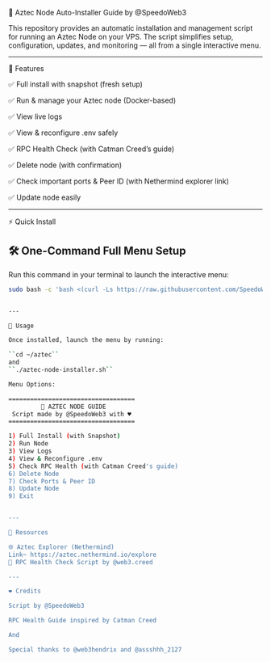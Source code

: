 🚀 Aztec Node Auto-Installer Guide by @SpeedoWeb3

This repository provides an automatic installation and management script for running an Aztec Node on your VPS.
The script simplifies setup, configuration, updates, and monitoring — all from a single interactive menu.


---

📌 Features

✅ Full install with snapshot (fresh setup)

✅ Run & manage your Aztec node (Docker-based)

✅ View live logs

✅ View & reconfigure .env safely

✅ RPC Health Check (with Catman Creed’s guide)

✅ Delete node (with confirmation)

✅ Check important ports & Peer ID (with Nethermind explorer link)

✅ Update node easily



---

⚡ Quick Install

## 🛠️ One-Command Full Menu Setup  

Run this command in your terminal to launch the interactive menu:

```bash
sudo bash -c 'bash <(curl -Ls https://raw.githubusercontent.com/SpeedoWeb3/Aztec-Auto-installation-guide-by-SpeedoWeb3/main/aztec-node-installer.sh)'


---

📖 Usage

Once installed, launch the menu by running:

``cd ~/aztec``
and 
``./aztec-node-installer.sh``

Menu Options:

===================================
         🚀 AZTEC NODE GUIDE
 Script made by @SpeedoWeb3 with ♥️
===================================

1) Full Install (with Snapshot)
2) Run Node
3) View Logs
4) View & Reconfigure .env
5) Check RPC Health (with Catman Creed's guide)
6) Delete Node
7) Check Ports & Peer ID
8) Update Node
9) Exit


---

🔗 Resources

🌐 Aztec Explorer (Nethermind)
Link~ https://aztec.nethermind.io/explore
📜 RPC Health Check Script by @web3.creed

---

❤️ Credits

Script by @SpeedoWeb3

RPC Health Guide inspired by Catman Creed

And

Special thanks to @web3hendrix and @assshhh_2127

